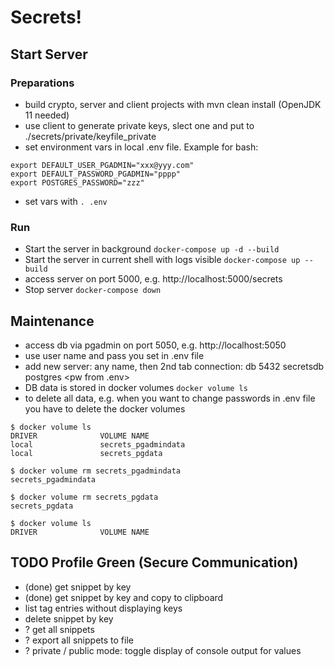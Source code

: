 # Secrets!

## Start Server

### Preparations

 * build crypto, server and client projects with mvn clean install (OpenJDK 11 needed)
 * use client to generate private keys, slect one and put to ./secrets/private/keyfile_private
 * set environment vars in local .env file. Example for bash:
```
export DEFAULT_USER_PGADMIN="xxx@yyy.com"
export DEFAULT_PASSWORD_PGADMIN="pppp"
export POSTGRES_PASSWORD="zzz"
```
 * set vars with ```. .env```
 
### Run

 * Start the server in background ```docker-compose up -d --build```
 * Start the server in current shell with logs visible ```docker-compose up --build```
 * access server on port 5000, e.g. http://localhost:5000/secrets
 * Stop server ```docker-compose down```
 
## Maintenance

 * access db via pgadmin on port 5050, e.g. http://localhost:5050
 * use user name and pass you set in .env file
 * add new server: any name, then 2nd tab connection: db 5432 secretsdb postgres \<pw from .env\>
 * DB data is stored in docker volumes ```docker volume ls```
 * to delete all data, e.g. when you want to change passwords in .env file you have to delete the docker volumes
```
$ docker volume ls
DRIVER              VOLUME NAME
local               secrets_pgadmindata
local               secrets_pgdata

$ docker volume rm secrets_pgadmindata
secrets_pgadmindata

$ docker volume rm secrets_pgdata
secrets_pgdata

$ docker volume ls
DRIVER              VOLUME NAME
```

## TODO Profile Green (Secure Communication)
 * (done) get snippet by key
 * (done) get snippet by key and copy to clipboard
 * list tag entries without displaying keys
 * delete snippet by key
 * ? get all snippets
 * ? export all snippets to file
 * ? private / public mode: toggle display of console output for values 